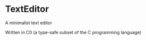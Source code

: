 # TextEditor
A minimalist text editor

Written in C0 (a type-safe subset of the C programming language)
